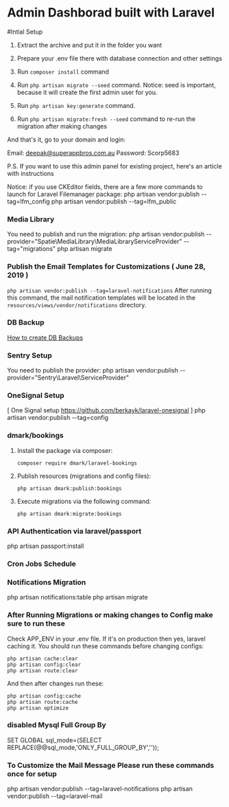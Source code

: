 # Admin Dashborad built with Laravel
#Intial Setup

1. Extract the archive and put it in the folder you want

2. Prepare your .env file there with database connection and other settings

3. Run `composer install` command

4. Run `php artisan migrate --seed` command. Notice: seed is important, because it will create the first admin user for you.

5. Run `php artisan key:generate` command.

6. Run `php artisan migrate:fresh --seed` command to re-run the migration after making changes

And that's it, go to your domain and login:

Email: deepak@superappbros.com.au
Password: Scorp5683

P.S. If you want to use this admin panel for existing project, here's an article with instructions

Notice: if you use CKEditor fields, there are a few more commands to launch for Laravel Filemanager package:
php artisan vendor:publish --tag=lfm_config
php artisan vendor:publish --tag=lfm_public

### Media Library

You need to publish and run the migration:
php artisan vendor:publish --provider="Spatie\MediaLibrary\MediaLibraryServiceProvider" --tag="migrations"
php artisan migrate

### Publish the Email Templates for Customizations ( June 28, 2019 )

`php artisan vendor:publish --tag=laravel-notifications`
After running this command, the mail notification templates will be located in the `resources/views/vendor/notifications` directory.

### DB Backup

[How to create DB Backups](https://github.com/wpconsulate/ndis/wiki/How-to-create-DB-Backups)

### Sentry Setup

You need to publish the provider:
php artisan vendor:publish --provider="Sentry\Laravel\ServiceProvider"

### OneSignal Setup

[ One Signal setup https://github.com/berkayk/laravel-onesignal ]
php artisan vendor:publish --tag=config

### dmark/bookings

1. Install the package via composer:

    ```shell
    composer require dmark/laravel-bookings
    ```

2. Publish resources (migrations and config files):

    ```shell
    php artisan dmark:publish:bookings
    ```

3. Execute migrations via the following command:
    ```shell
    php artisan dmark:migrate:bookings
    ```

### API Authentication via laravel/passport

php artisan passport:install

### Cron Jobs Schedule

### Notifications Migration

php artisan notifications:table
php artisan migrate

### After Running Migrations or making changes to Config make sure to run these

Check APP_ENV in your .env file. If it's on production then yes, laravel caching it. You should run these commands before changing configs:

    php artisan cache:clear
    php artisan config:clear
    php artisan route:clear

And then after changes run these:

    php artisan config:cache
    php artisan route:cache
    php artisan optimize

### disabled Mysql Full Group By

SET GLOBAL sql_mode=(SELECT REPLACE(@@sql_mode,'ONLY_FULL_GROUP_BY',''));

### To Customize the Mail Message Please run these commands once for setup

php artisan vendor:publish --tag=laravel-notifications
php artisan vendor:publish --tag=laravel-mail
